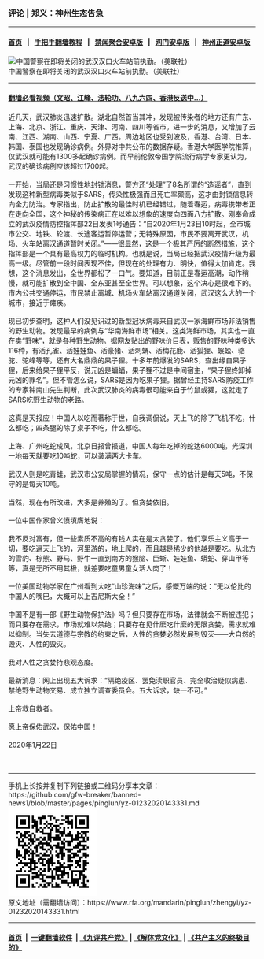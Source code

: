 ### 评论 | 郑义：神州生态告急
------------------------

#### [首页](https://github.com/gfw-breaker/banned-news1/blob/master/README.md) &nbsp;&nbsp;|&nbsp;&nbsp; [手把手翻墙教程](https://github.com/gfw-breaker/guides/wiki) &nbsp;&nbsp;|&nbsp;&nbsp; [禁闻聚合安卓版](https://github.com/gfw-breaker/bn-android) &nbsp;&nbsp;|&nbsp;&nbsp; [网门安卓版](https://github.com/oGate2/oGate) &nbsp;&nbsp;|&nbsp;&nbsp; [神州正道安卓版](https://github.com/SzzdOgate/update) 



<div id="headerimg">
 <img alt="中国警察在即将关闭的武汉汉口火车站前执勤。（美联社）" src="https://www.rfa.org/mandarin/pinglun/zhengyi/yz-01232020143331.html/AP_20023343065854.jpg/@@images/06bda74e-b84c-4b58-b3b2-3d30caa26e48.jpeg" title="中国警察在即将关闭的武汉汉口火车站前执勤。（美联社）"/>
 <div id="headerimgcontents">
  <div id="headerimgcaption">
   <span>
    中国警察在即将关闭的武汉汉口火车站前执勤。（美联社）
   </span>
   <!-- zoomattribute -->
  </div>
  <!-- headerimgcaption -->
 </div>
 <!-- headerimagecontents -->
</div>

<hr/>


#### [翻墙必看视频（文昭、江峰、法轮功、八九六四、香港反送中...）](http://167.172.214.107/home.html)

<div id="storytext">
 <div>
  <div class="slot_header">
  </div>
 </div>
 <p>
  近几天，武汉肺炎迅速扩散。湖北自然首当其冲，发现被传染者的地方还有广东、上海、北京、浙江、重庆、天津、河南、四川等省市。进一步的消息，又增加了云南、江西、湖南、山西、宁夏、广西。周边地区也受到波及，香港、台湾、日本、韩国、泰国也发现确诊病例。外界对中共公布的数据存疑。香港大学医学院推算，仅武汉就可能有1300多起确诊病例。而早前伦敦帝国学院流行病学专家更认为，武汉的确诊病例应该超过1700起。
  <br/>
  <br/>
  一开始，当局还是习惯性地封锁消息，警方还“处理”了8名所谓的“造谣者”，直到发现这种新型病毒类似于SARS，传染性极强而且死亡率颇高，这才由封锁信息转向全力防治。专家指出，防止扩散的最佳时机已经错过，随着春运，病毒携带者正在走向全国，这个神秘的传染病正在以难以想象的速度向四面八方扩散。刚奉命成立的武汉疫情防控指挥部22日发表1号通告：“自2020年1月23日10时起，全市城市公交、地铁、轮渡、长途客运暂停运营；无特殊原因，市民不要离开武汉，机场、火车站离汉通道暂时关闭。”——很显然，这是一个极其严厉的断然措施，这个指挥部是一个具有最高权力的临时机构。也就是说，当局已经把武汉疫情升级为最高一级。尽管前一段时间表现不佳，但现在的处理有力、明快，值得大加肯定。我想，这个消息发出，全世界都松了一口气。要知道，目前正是春运高潮，动作稍慢，就可能扩散到全中国、全东亚甚至全世界。可以想象，这个决心是很难下的。市内公共交通停运，市民禁止离城、机场火车站离汉通道关闭，武汉这么大的一个城市，接近于瘫痪。
  <br/>
  <br/>
  现已初步查明，这种人们没见识过的新型冠状病毒来自武汉一家海鲜市场非法销售的野生动物。发现最早的病例与“华南海鲜市场”相关。这类海鲜市场，其实也一直在卖“野味”，就是各种野生动物。据网友贴出的野味价目表，贩售的野味种类多达116种，有活孔雀、活娃娃鱼、活豪猪、活刺蝟、活梅花鹿、活狐狸、蜈蚣、骆驼、驼峰等等，还有大名鼎鼎的果子狸。十多年前爆发的SARS，查出缘自果子狸，后来给果子狸平反，说元凶是蝙蝠，果子狸不过是中间宿主，“果子狸终卸掉元凶的罪名”。但不管怎么说，SARS是因为吃果子狸。据曾经主持SARS防疫工作的专家钟南山先生判断，此次武汉肺炎的病毒很可能来自于竹鼠或獾，这就走了SARS吃野生动物的老路。
  <br/>
  <br/>
  这真是天报应！中国人以吃而著称于世，自我调侃说，天上飞的除了飞机不吃，什么都吃；四条腿的除了桌子不吃，什么都吃。
  <br/>
  <br/>
  上海、广州吃蛇成风，北京日报曾报道，中国人每年吃掉的蛇达6000吨，光深圳一地每天就要吃10吨蛇，可以装满两大卡车。
  <br/>
  <br/>
  武汉人则是吃青蛙，武汉市公安局掌握的情况，保守一点的估计是每天5吨，不保守的是每天10吨。
  <br/>
  <br/>
  当然，现在有所改进，大多是养殖的了。但贪婪依旧。
  <br/>
  <br/>
  一位中国作家曾义愤填膺地说：
  <br/>
  <br/>
  我不反对富有，但一些素质不高的有钱人实在是太贪婪了。他们享乐主义高于一切，要吃遍天上飞的，河里游的，地上爬的，而且越是稀少的他越是要吃。从北方的雪豹、棕熊、野马、野牛一直到南方的猴脑、巨蜥、娃娃鱼、蟒蛇、穿山甲等等，真是无所不用其极，就差要吃童男童女活人肉了！
  <br/>
  <br/>
  一位美国动物学家在广州看到大吃“山珍海味”之后，感慨万端的说：“无以伦比的中国人的嘴巴，大概可以上吉尼斯大全！”
  <br/>
  <br/>
  中国不是有一部《野生动物保护法》吗？但只要存在市场，法律就会不断被违犯；而只要存在需求，市场就难以禁绝；只要存在见什麽吃什麽的无限贪婪，需求就难以抑制。当失去道德与宗教的约束之后，人性的贪婪必然发展到毁灭——大自然的毁灭、人性的毁灭。
  <br/>
  <br/>
  我对人性之贪婪持悲观态度。
  <br/>
  <br/>
  最新消息：网上出现五大诉求：“隔绝疫区、罢免渎职官员、完全收治疑似病患、禁绝野生动物交易、成立独立调查委员会。五大诉求，缺一不可。”
  <br/>
  <br/>
  上帝救自救者。
  <br/>
  <br/>
  愿上帝保佑武汉，保佑中国！
  <br/>
  <br/>
  2020年1月22日
  <br/>
  <br/>
  <br/>
 </p>
</div>

<hr/>
手机上长按并复制下列链接或二维码分享本文章：<br/>
https://github.com/gfw-breaker/banned-news1/blob/master/pages/pinglun/yz-01232020143331.md <br/>
<a href='https://github.com/gfw-breaker/banned-news1/blob/master/pages/pinglun/yz-01232020143331.md'><img src='https://github.com/gfw-breaker/banned-news1/blob/master/pages/pinglun/yz-01232020143331.md.png'/></a> <br/>
原文地址（需翻墙访问）：https://www.rfa.org/mandarin/pinglun/zhengyi/yz-01232020143331.html


------------------------
#### [首页](https://github.com/gfw-breaker/banned-news1/blob/master/README.md) &nbsp;|&nbsp; [一键翻墙软件](https://github.com/gfw-breaker/nogfw/blob/master/README.md) &nbsp;| [《九评共产党》](https://github.com/gfw-breaker/9ping.md/blob/master/README.md#九评之一评共产党是什么) | [《解体党文化》](https://github.com/gfw-breaker/jtdwh.md/blob/master/README.md) | [《共产主义的终极目的》](https://github.com/gfw-breaker/gczydzjmd.md/blob/master/README.md)


<img src='http://gfw-breaker.win/banned-news/pages/pinglun/yz-01232020143331.md' width='0px' height='0px'/>